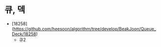큐, 덱
==========================================================================================
* [18258] (https://github.com/heesoon/algorithm/tree/develop/BeakJoon/Queue_Deck/18258)
  * 큐2
